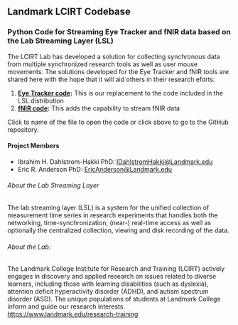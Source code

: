 ## Landmark LCIRT Codebase ##
### Python Code for Streaming Eye Tracker and fNIR data based on the Lab Streaming Layer (LSL) ###

The LCIRT Lab has developed a solution for collecting synchronous data from multiple synchronized research tools as well as user mouse movements. The solutions developed for the Eye Tracker and fNIR tools are shared here with the hope that it will aid others in their research eforts:

  1. **[Eye Tracker code](/LCIRT_fNIR_LSL.py):** This is our replacement to the code included in the LSL distribution
  2. **[fNIR code](/LCIRT_EyelinkSync_LSL.py):** This adds the capability to stream fNIR data

Click to name of the file to open the code or click above to go to the GitHub repository.

#### Project Members ####
  + Ibrahim H. Dahlstrom-Hakki PhD: <IDahlstromHakki@Landmark.edu>
  + Eric R. Anderson PhD: <EricAnderson@Landmark.edu>

###### About the Lab Streaming Layer
The lab streaming layer (LSL) is a system for the unified collection of measurement time series in research experiments 
that handles both the networking, time-synchronization, (near-) real-time access as well as optionally the centralized collection, 
viewing and disk recording of the data.

###### About the Lab:
The Landmark College Institute for Research and Training (LCIRT) actively engages in discovery and applied research on 
issues related to diverse learners, including those with learning disabilities (such as dyslexia), attention deficit 
hyperactivity disorder (ADHD), and autism spectrum disorder (ASD). The unique populations of students at Landmark College 
inform and guide our research interests. https://www.landmark.edu/research-training

